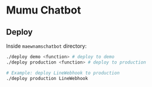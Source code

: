 # Mumu Chatbot


## Deploy

Inside `maewnamschatbot` directory:
```sh
./deploy demo <function> # deploy to demo
./deploy production <function> # deploy to production

# Example: deploy LineWebhook to production
./deploy production LineWebhook
```
